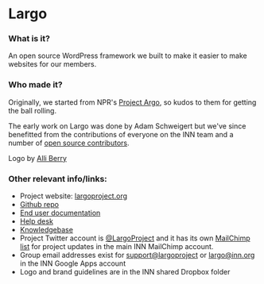 # Largo

### What is it?

An open source WordPress framework we built to make it easier to make websites for our members.

### Who made it?

Originally, we started from NPR's [Project Argo](https://github.com/argoproject/Argo), so kudos to them for getting the ball rolling.

The early work on Largo was done by Adam Schweigert but we've since benefitted from the contributions of everyone on the INN team and a number of [open source contributors](https://github.com/INN/Largo/graphs/contributors).

Logo by [Alli Berry](http://alliberry.com/)

### Other relevant info/links:
-  Project website: [largoproject.org](http://largoproject.org)
-  [Github repo](https://github.com/INN/Largo)
-  [End user documentation](http://largo.readthedocs.org)
-  [Help desk](http://jira.inn.org/servicedesk/customer/portal/4)
-  [Knowledgebase](http://confluence.inn.org/display/LKB/Largo+Knowledge+Base)
-  Project Twitter account is [@LargoProject](http://twitter.com/largoproject) and it has its own [MailChimp list](http://eepurl.com/yu0bT) for project updates in the main INN MailChimp account.
-  Group email addresses exist for [support@largoproject](mailto:support@largoproject.org) or [largo@inn.org](mailto:largo@inn.org) in the INN Google Apps account
-  Logo and brand guidelines are in the INN shared Dropbox folder
